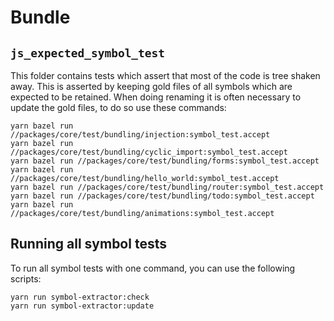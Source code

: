 # Bundle

## `js_expected_symbol_test`
This folder contains tests which assert that most of the code is tree shaken away.
This is asserted by keeping gold files of all symbols which are expected to be retained.
When doing renaming it is often necessary to update the gold files, to do so use these commands:

```
yarn bazel run //packages/core/test/bundling/injection:symbol_test.accept
yarn bazel run //packages/core/test/bundling/cyclic_import:symbol_test.accept
yarn bazel run //packages/core/test/bundling/forms:symbol_test.accept
yarn bazel run //packages/core/test/bundling/hello_world:symbol_test.accept
yarn bazel run //packages/core/test/bundling/router:symbol_test.accept
yarn bazel run //packages/core/test/bundling/todo:symbol_test.accept
yarn bazel run //packages/core/test/bundling/animations:symbol_test.accept
```

## Running all symbol tests
To run all symbol tests with one command, you can use the following scripts:

```
yarn run symbol-extractor:check
yarn run symbol-extractor:update
```
